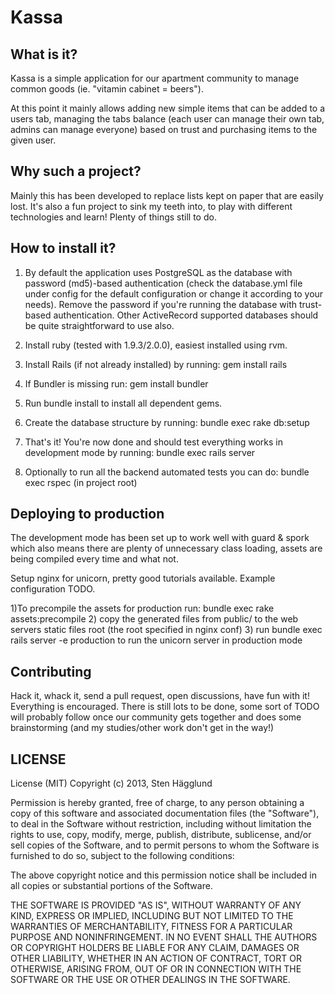 Kassa
=====

What is it?
----------
Kassa is a simple application for our apartment community to manage common goods (ie. "vitamin cabinet = beers"). 

At this point it mainly allows adding new simple items that can be added to a users tab, managing the tabs balance 
(each user can manage their own tab, admins can manage everyone) based on trust and purchasing items to the given user.

Why such a project?
---------------------
Mainly this has been developed to replace lists kept on paper that are easily lost. It's also a fun project to sink my teeth
into, to play with different technologies and learn! Plenty of things still to do.

How to install it?
-----------------
1) By default the application uses PostgreSQL as the database with password (md5)-based authentication 
(check the database.yml file under config for the default configuration or change it according to your needs). Remove the password
if you're running the database with trust-based authentication. Other ActiveRecord supported databases should be quite 
straightforward to use also.

2) Install ruby (tested with 1.9.3/2.0.0), easiest installed using rvm.
3) Install Rails (if not already installed) by running: gem install rails
4) If Bundler is missing run: gem install bundler
5) Run bundle install to install all dependent gems.
6) Create the database structure by running: bundle exec rake db:setup

6) That's it! You're now done and should test everything works in development mode by running: bundle exec rails server

7) Optionally to run all the backend automated tests you can do: bundle exec rspec (in project root)

Deploying to production
-----------------------
The development mode has been set up to work well with guard & spork which also means there are plenty of unnecessary class loading,
    assets are being compiled every time and what not.

Setup nginx for unicorn, pretty good tutorials available. Example configuration TODO.

1)To precompile the assets for production run: bundle exec rake assets:precompile
2) copy the generated files from public/ to the web servers static files root (the root specified in nginx conf)
3) run bundle exec rails server -e production to run the unicorn server in production mode

Contributing
------------
Hack it, whack it, send a pull request, open discussions, have fun with it! Everything is encouraged. There is still lots to be done,
some sort of TODO will probably follow once our community gets together and does some brainstorming (and my studies/other work don't get in the way!)

LICENSE
-------
License (MIT)
Copyright (c) 2013, Sten Hägglund

Permission is hereby granted, free of charge, to any person obtaining a copy of this software and associated documentation files (the "Software"), to deal in the Software without restriction, including without limitation the rights to use, copy, modify, merge, publish, distribute, sublicense, and/or sell copies of the Software, and to permit persons to whom the Software is furnished to do so, subject to the following conditions:

The above copyright notice and this permission notice shall be included in all copies or substantial portions of the Software.

THE SOFTWARE IS PROVIDED "AS IS", WITHOUT WARRANTY OF ANY KIND, EXPRESS OR IMPLIED, INCLUDING BUT NOT LIMITED TO THE WARRANTIES OF MERCHANTABILITY, FITNESS FOR A PARTICULAR PURPOSE AND NONINFRINGEMENT. IN NO EVENT SHALL THE AUTHORS OR COPYRIGHT HOLDERS BE LIABLE FOR ANY CLAIM, DAMAGES OR OTHER LIABILITY, WHETHER IN AN ACTION OF CONTRACT, TORT OR OTHERWISE, ARISING FROM, OUT OF OR IN CONNECTION WITH THE SOFTWARE OR THE USE OR OTHER DEALINGS IN THE SOFTWARE.


